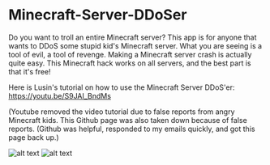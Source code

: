 # Minecraft-Server-DDoSer
Do you want to troll an entire Minecraft server?
This app is for anyone that wants to DDoS some stupid kid's Minecraft server.  What you are seeing is a tool of evil, a tool of revenge.  Making a Minecraft server crash is actually quite easy. This Minecraft hack works on all servers, and the best part is that it's free!

Here is Lusin's tutorial on how to use the Minecraft Server DDoS'er: https://youtu.be/S9JAI_BndMs

(Youtube removed the video tutorial due to false reports from angry Minecraft kids.
This Github page was also taken down because of false reports.  (Github was helpful, responded to my emails quickly, and got this page back up.)

![alt text](https://raw.githubusercontent.com/Lusin333/Meinkraft-Server-DDoSer/master/Meinkraft%20Server%20DDOS'er%20Icon%20-%20Lusin.png)
![alt text](https://raw.githubusercontent.com/Lusin333/Meinkraft-Server-DDoSer/master/Meinkraft%20Server%20DDoS'er%20Preview%20Pic.png)
